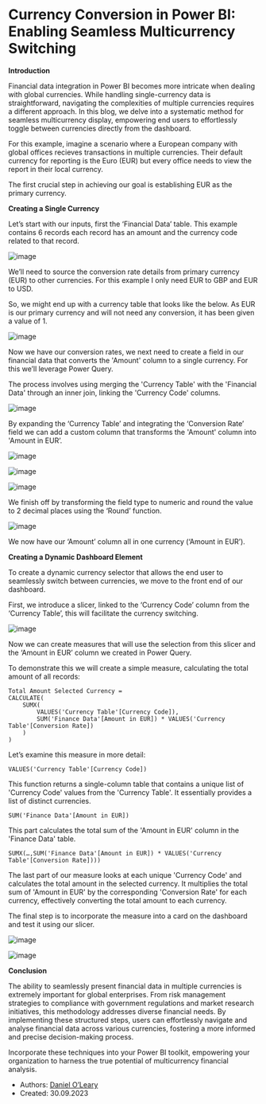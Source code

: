 # Currency Conversion in Power BI: Enabling Seamless Multicurrency Switching

**Introduction**

Financial data integration in Power BI becomes more intricate when dealing with global currencies. While handling single-currency data is straightforward, navigating the complexities of multiple currencies requires a different approach. In this blog, we delve into a systematic method for seamless multicurrency display, empowering end users to effortlessly toggle between currencies directly from the dashboard.

For this example, imagine a scenario where a European company with global offices recieves transactions in multiple currencies. Their default currency for reporting is the Euro (EUR) but every office needs to view the report in their local currency. 

The first crucial step in achieving our goal is establishing EUR as the primary currency. 

**Creating a Single Currency**

Let’s start with our inputs, first the ‘Financial Data’ table. This example contains 6 records each record has an amount and the currency code related to that record. 

![image](https://github.com/DOLEARY85/Currency-Switching-Power-BI/assets/126701906/3c779254-c435-4dd2-9803-b9a225291047)

We’ll need to source the conversion rate details from primary currency (EUR) to other currencies. For this example I only need EUR to GBP and EUR to USD.

So, we might end up with a currency table that looks like the below. As EUR is our primary currency and will not need any conversion, it has been given a value of 1.

![image](https://github.com/DOLEARY85/Currency-Switching-Power-BI/assets/126701906/f4dfb4af-25e6-4fbc-8187-c4347bbc7cc3)

Now we have our conversion rates, we next need to create a field in our financial data that converts the 'Amount' column to a single currency. For this we’ll leverage Power Query.

The process involves using merging the 'Currency Table' with the 'Financial Data' through an inner join, linking the 'Currency Code' columns.

![image](https://github.com/DOLEARY85/Currency-Switching-Power-BI/assets/126701906/4158cbce-1908-4546-9f32-cfb26dddc5f4)

By expanding the ‘Currency Table’ and integrating the ‘Conversion Rate’ field we can add a custom column that transforms the 'Amount' column into 'Amount in EUR’.

![image](https://github.com/DOLEARY85/Currency-Switching-Power-BI/assets/126701906/9b1ebd81-8465-45cf-a85f-ae909924349d)

![image](https://github.com/DOLEARY85/Currency-Switching-Power-BI/assets/126701906/6399fbc7-5666-4b0d-818e-7e619a832aa4) 

![image](https://github.com/DOLEARY85/Currency-Switching-Power-BI/assets/126701906/ad1bd47b-61d4-4a98-8244-5372d9e2f81f)
 
We finish off by transforming the field type to numeric and round the value to 2 decimal places using the ‘Round’ function.

![image](https://github.com/DOLEARY85/Currency-Switching-Power-BI/assets/126701906/2b4832a9-ab39-4943-9ad3-7a94e295f067)

We now have our ‘Amount’ column all in one currency (‘Amount in EUR’).

**Creating a Dynamic Dashboard Element**

To create a dynamic currency selector that allows the end user to seamlessly switch between currencies, we move to the front end of our dashboard. 

First, we introduce a slicer, linked to the ‘Currency Code’ column from the ‘Currency Table’, this will facilitate the currency switching.

![image](https://github.com/DOLEARY85/Currency-Switching-Power-BI/assets/126701906/98c59e6e-24ab-416c-b922-b83488bb906b)

Now we can create measures that will use the selection from this slicer and the ‘Amount in EUR’ column we created in Power Query. 

To demonstrate this we will create a simple measure, calculating the total amount of all records:

    Total Amount Selected Currency = 
    CALCULATE(
        SUMX(
            VALUES('Currency Table'[Currency Code]),
            SUM('Finance Data'[Amount in EUR]) * VALUES('Currency Table'[Conversion Rate])
        )
    )


Let’s examine this measure in more detail:

    VALUES('Currency Table'[Currency Code])

This function returns a single-column table that contains a unique list of 'Currency Code' values from the 'Currency Table'. It essentially provides a list of distinct currencies.

    SUM('Finance Data'[Amount in EUR])

This part calculates the total sum of the 'Amount in EUR' column in the 'Finance Data' table.

    SUMX(…,SUM('Finance Data'[Amount in EUR]) * VALUES('Currency Table'[Conversion Rate])))

The last part of our measure looks at each unique 'Currency Code' and calculates the total amount in the selected currency. It multiplies the total sum of 'Amount in EUR' by the corresponding 'Conversion Rate' for each currency, effectively converting the total amount to each currency.

The final step is to incorporate the measure into a card on the dashboard and test it using our slicer.

![image](https://github.com/DOLEARY85/Currency-Switching-Power-BI/assets/126701906/add82488-f62e-488c-a6b6-99e212bbf433)

![image](https://github.com/DOLEARY85/Currency-Switching-Power-BI/assets/126701906/d1e4e5d3-703f-4ee2-9a96-c9f40854b839)
  
**Conclusion**

The ability to seamlessly present financial data in multiple currencies is extremely important for global enterprises. From risk management strategies to compliance with government regulations and market research initiatives, this methodology addresses diverse financial needs. By implementing these structured steps, users can effortlessly navigate and analyse financial data across various currencies, fostering a more informed and precise decision-making process.

Incorporate these techniques into your Power BI toolkit, empowering your organization to harness the true potential of multicurrency financial analysis.

+ Authors: [Daniel O’Leary]( https://github.com/DOLEARY85)
+ Created: 30.09.2023
